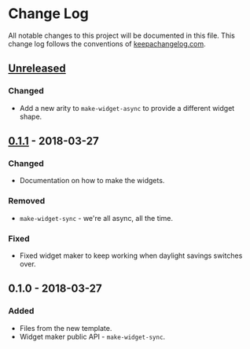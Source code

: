 # Change Log
All notable changes to this project will be documented in this file. This change log follows the conventions of [keepachangelog.com](http://keepachangelog.com/).

## [Unreleased]
### Changed
- Add a new arity to `make-widget-async` to provide a different widget shape.

## [0.1.1] - 2018-03-27
### Changed
- Documentation on how to make the widgets.

### Removed
- `make-widget-sync` - we're all async, all the time.

### Fixed
- Fixed widget maker to keep working when daylight savings switches over.

## 0.1.0 - 2018-03-27
### Added
- Files from the new template.
- Widget maker public API - `make-widget-sync`.

[Unreleased]: https://github.com/your-name/live-coding/compare/0.1.1...HEAD
[0.1.1]: https://github.com/your-name/live-coding/compare/0.1.0...0.1.1
